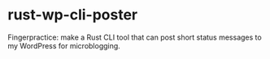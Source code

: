 # rust-wp-cli-poster
Fingerpractice: make a Rust CLI tool that can post short status messages to my WordPress for microblogging.
